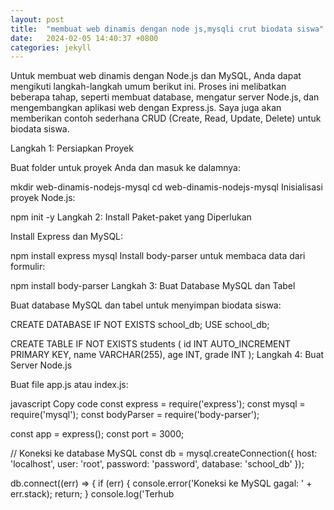 ```yaml
---
layout: post
title:  "membuat web dinamis dengan node js,mysqli crut biodata siswa"
date:   2024-02-05 14:40:37 +0800
categories: jekyll 
---
```

Untuk membuat web dinamis dengan Node.js dan MySQL, Anda dapat mengikuti langkah-langkah umum berikut ini. Proses ini melibatkan beberapa tahap, seperti membuat database, mengatur server Node.js, dan mengembangkan aplikasi web dengan Express.js. Saya juga akan memberikan contoh sederhana CRUD (Create, Read, Update, Delete) untuk biodata siswa.

Langkah 1: Persiapkan Proyek

Buat folder untuk proyek Anda dan masuk ke dalamnya:


mkdir web-dinamis-nodejs-mysql
cd web-dinamis-nodejs-mysql
Inisialisasi proyek Node.js:


npm init -y
Langkah 2: Install Paket-paket yang Diperlukan

Install Express dan MySQL:


npm install express mysql
Install body-parser untuk membaca data dari formulir:


npm install body-parser
Langkah 3: Buat Database MySQL dan Tabel

Buat database MySQL dan tabel untuk menyimpan biodata siswa:


CREATE DATABASE IF NOT EXISTS school_db;
USE school_db;

CREATE TABLE IF NOT EXISTS students (
    id INT AUTO_INCREMENT PRIMARY KEY,
    name VARCHAR(255),
    age INT,
    grade INT
);
Langkah 4: Buat Server Node.js

Buat file app.js atau index.js:

javascript
Copy code
const express = require('express');
const mysql = require('mysql');
const bodyParser = require('body-parser');

const app = express();
const port = 3000;

// Koneksi ke database MySQL
const db = mysql.createConnection({
    host: 'localhost',
    user: 'root',
    password: 'password',
    database: 'school_db'
});

db.connect((err) => {
    if (err) {
        console.error('Koneksi ke MySQL gagal: ' + err.stack);
        return;
    }
    console.log('Terhub



